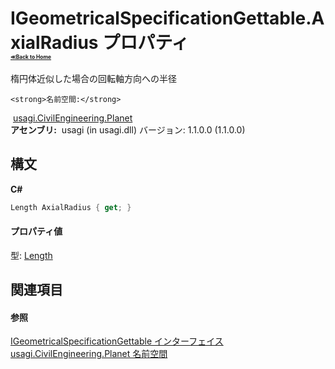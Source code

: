 # IGeometricalSpecificationGettable.AxialRadius プロパティ <div style="font-size:30%"><a href="https://github.com/usagi/usagi.cs/blob/master/docs/Home.md">≪Back to Home</a></div> 

楕円体近似した場合の回転軸方向への半径


    <strong>名前空間:</strong>
&nbsp;<a href="N_usagi_CivilEngineering_Planet.md">usagi.CivilEngineering.Planet</a><br /><strong>アセンブリ:</strong>
&nbsp;usagi (in usagi.dll) バージョン: 1.1.0.0 (1.1.0.0)

## 構文

**C#**<br />
``` C#
Length AxialRadius { get; }
```


#### プロパティ値
型: <a href="T_usagi_Quantity_Length.md">Length</a>

## 関連項目


#### 参照
<a href="T_usagi_CivilEngineering_Planet_IGeometricalSpecificationGettable.md">IGeometricalSpecificationGettable インターフェイス</a><br /><a href="N_usagi_CivilEngineering_Planet.md">usagi.CivilEngineering.Planet 名前空間</a><br />